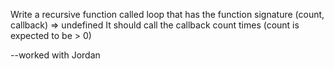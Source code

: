 Write a recursive function called loop that has the function signature (count, callback) => undefined It should call the callback count times (count is expected to be > 0)

--worked with Jordan